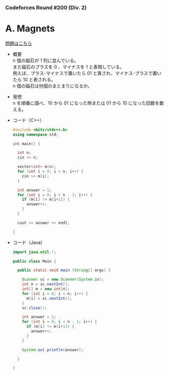### Codeforces Round #200 (Div. 2)

# A. Magnets

  [問題はこちら](https://codeforces.com/problemset/problem/344/A)
  
- 概要<br>
  n 個の磁石が 1 列に並んでいる。<br>
  また磁石のプラスを 0 、マイナスを 1 と表現している。<br>
  例えば、プラス-マイナスで置いたら 01 と表され、マイナス-プラスで置いたら 10 と表される。<br>
  n 個の磁石は何個のまとまりになるか。
  
- 発想<br>
  n を順番に調べ、10 から 01 になった時または 01 から 10 になった回数を数える。
  
  
- コード（C++）

  ```cpp
  #include <bits/stdc++.h>
  using namespace std;

  int main() {

    int n;
    cin >> n;

    vector<int> m(n);
    for (int i = 0; i < n; i++) {
      cin >> m[i];
    }

    int answer = 1;
    for (int i = 0; i < n - 1; i++) {
      if (m[i] != m[i+1]) {
        answer++;
      }
    }

    cout << answer << endl;

  }
  ```
  
- コード（Java）

  ```java
  import java.util.*;

  public class Main {

    public static void main (String[] args) {

      Scanner sc = new Scanner(System.in);
      int n = sc.nextInt();
      int[] m = new int[n];
      for (int i = 0; i < n; i++) {
        m[i] = sc.nextInt();
      }
      sc.close();

      int answer = 1;
      for (int i = 0; i < n - 1; i++) {
        if (m[i] != m[i+1]) {
          answer++;
        }
      }

      System.out.println(answer);

    }

  }
  ```
    